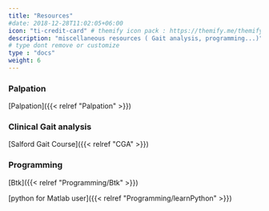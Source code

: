 ```yaml
---
title: "Resources"
#date: 2018-12-28T11:02:05+06:00
icon: "ti-credit-card" # themify icon pack : https://themify.me/themify-icons
description: "miscellaneous resources ( Gait analysis, programming...)"
# type dont remove or customize
type : "docs"
weight: 6
---
```


### Palpation

[Palpation]({{< relref "Palpation" >}})


### Clinical Gait analysis

[Salford Gait Course]({{< relref "CGA" >}})


### Programming

[Btk]({{< relref "Programming/Btk" >}})

[python for Matlab user]({{< relref "Programming/learnPython" >}})
